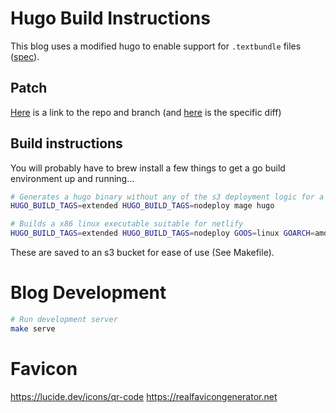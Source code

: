 # Hugo Build Instructions

This blog uses a modified hugo to enable support for `.textbundle` files ([spec](http://textbundle.org)).

## Patch

[Here](https://github.com/markphilpot/hugo/tree/mark/textbundle-support) is a link to the repo and branch (and [here](https://github.com/gohugoio/hugo/compare/master...markphilpot:hugo:mark/textbundle-support) is the specific diff)

## Build instructions

You will probably have to brew install a few things to get a go build environment up and running...

```bash
# Generates a hugo binary without any of the s3 deployment logic for a smaller executable
HUGO_BUILD_TAGS=extended HUGO_BUILD_TAGS=nodeploy mage hugo

# Builds a x86 linux executable suitable for netlify
HUGO_BUILD_TAGS=extended HUGO_BUILD_TAGS=nodeploy GOOS=linux GOARCH=amd64 mage hugo
```

These are saved to an s3 bucket for ease of use (See Makefile).

# Blog Development

```bash
# Run development server
make serve
```

# Favicon

https://lucide.dev/icons/qr-code
https://realfavicongenerator.net

